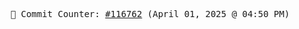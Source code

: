 <p align="center">
    <samp>
        📮 Commit Counter: <a href="https://github.com/Javascript-void0/Javascript-void0/commits/main">#116762</a> (April 01, 2025 @ 04:50 PM)
    </samp>
</p>